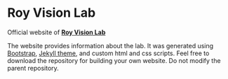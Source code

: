 
# Roy Vision Lab

Official website of **[Roy Vision Lab](https://roysuva.github.io/RoyVisionLab)** 

The website provides information about the lab. It was generated using [Bootstrap](https://startbootstrap.com/), [Jekyll theme](https://startbootstrap.com/themes/clean-blog-jekyll/), and custom html and css scripts. Feel free to download the repository for building your own website. Do not modify the parent repository. 




